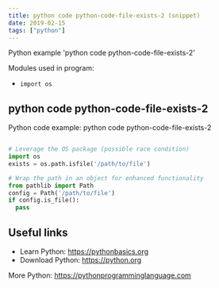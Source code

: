 ```yaml
---
title: python code python-code-file-exists-2 (snippet)
date: 2019-02-15
tags: ["python"]
---
```

Python example 'python code python-code-file-exists-2'


Modules used in program: 
* `import os `

## python code python-code-file-exists-2

Python code example: python code python-code-file-exists-2

```python

# Leverage the OS package (possible race condition)
import os 
exists = os.path.isfile('/path/to/file')

# Wrap the path in an object for enhanced functionality
from pathlib import Path
config = Path('/path/to/file') 
if config.is_file(): 
  pass


```

## Useful links

- Learn Python: https://pythonbasics.org
- Download Python: https://python.org

More Python: https://pythonprogramminglanguage.com

